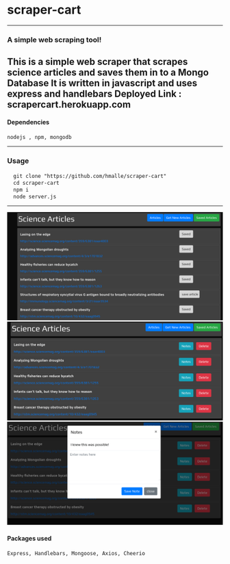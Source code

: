 
# scraper-cart
---
### A simple web scraping tool!
  This is a simple web scraper that scrapes science articles and saves them in to a Mongo Database
  It is written in javascript and uses express and handlebars
    Deployed Link : scrapercart.herokuapp.com
---
#### Dependencies
```
nodejs , npm, mongodb
```
---
### Usage
```
  git clone "https://github.com/hmalle/scraper-cart"
  cd scraper-cart
  npm i
  node server.js
```
---
![Alt text](./imgs/articles.png)
![Alt text](./imgs/saved-articles.png)
![Alt text](./imgs/article-notes.png)

#### Packages used 
``` 
Express, Handlebars, Mongoose, Axios, Cheerio 
```
